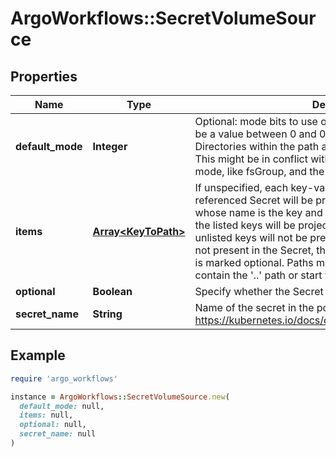# ArgoWorkflows::SecretVolumeSource

## Properties

| Name | Type | Description | Notes |
| ---- | ---- | ----------- | ----- |
| **default_mode** | **Integer** | Optional: mode bits to use on created files by default. Must be a value between 0 and 0777. Defaults to 0644. Directories within the path are not affected by this setting. This might be in conflict with other options that affect the file mode, like fsGroup, and the result can be other mode bits set. | [optional] |
| **items** | [**Array&lt;KeyToPath&gt;**](KeyToPath.md) | If unspecified, each key-value pair in the Data field of the referenced Secret will be projected into the volume as a file whose name is the key and content is the value. If specified, the listed keys will be projected into the specified paths, and unlisted keys will not be present. If a key is specified which is not present in the Secret, the volume setup will error unless it is marked optional. Paths must be relative and may not contain the &#39;..&#39; path or start with &#39;..&#39;. | [optional] |
| **optional** | **Boolean** | Specify whether the Secret or its keys must be defined | [optional] |
| **secret_name** | **String** | Name of the secret in the pod&#39;s namespace to use. More info: https://kubernetes.io/docs/concepts/storage/volumes#secret | [optional] |

## Example

```ruby
require 'argo_workflows'

instance = ArgoWorkflows::SecretVolumeSource.new(
  default_mode: null,
  items: null,
  optional: null,
  secret_name: null
)
```

